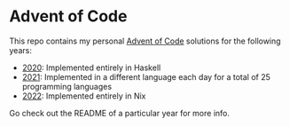 # Advent of Code

This repo contains my personal [Advent of Code](https://adventofcode.com/) solutions for the following years:

- [2020](/2020#readme): Implemented entirely in Haskell
- [2021](/2021#readme): Implemented in a different language each day for a total of 25 programming languages
- [2022](/2022#readme): Implemented entirely in Nix

Go check out the README of a particular year for more info.
